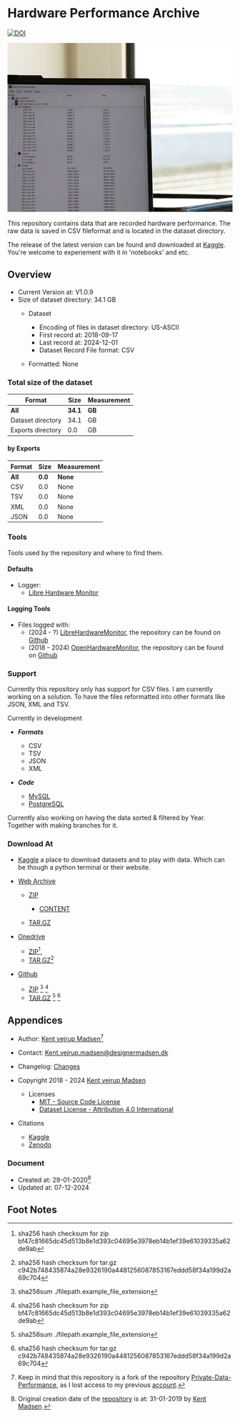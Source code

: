 # Hardware Performance Archive
[![DOI][ZENADO_BADGE]][ZENADO_DOI]

![Repository cover image for social networks][Cover_Image]

This repository contains data that are recorded hardware performance. The raw data is saved in CSV
fileformat and is located in the dataset directory.

The release of the latest version can be found and downloaded at [Kaggle][KAGGLE_DATASET_LOCATION]. 
You're welcome to experiement with it in 'notebooks' and etc.


## Overview
* Current Version at: V1.0.9
* Size of dataset directory: 34.1 GB
    * Dataset
        * Encoding of files in dataset directory: US-ASCII
        * First record at: 2018-09-17
        * Last record at: 2024-12-01
        * Dataset Record File format: CSV

    * Formatted: None


### Total size of the dataset

| Format                | Size         | Measurement  |
| --------------------- | ------------ | ------------ |
| **All**               | **34.1**     | **GB**       |
| Dataset directory     | 34.1         | GB           |
| Exports directory     | 0.0          | GB           |

#### by Exports

| Format       | Size         | Measurement  |
| ------------ | ------------ | ------------ |
| **All**      | **0.0**      | **None**     |
| CSV          | 0.0          | None         |
| TSV          | 0.0          | None         |
| XML          | 0.0          | None         |
| JSON         | 0.0          | None         |


### Tools
Tools used by the repository and where to find them.

#### Defaults
* Logger:
    * [Libre Hardware Monitor][LIBRE_HARDWARE_MONITOR_GITHUB]

#### Logging Tools
* Files logged with: 
    * (2024 - ?) [LibreHardwareMonitor][DOWNLOAD_LIBRE_HARDWARE_MONITOR], the repository can be found on [Github][LIBRE_HARDWARE_MONITOR_GITHUB]
    * (2018 - 2024) [OpenHardwareMonitor][DOWNLOAD_OPENHARDWARE_MONITOR], the repository can be found on [Github][OPENHARDWARE_MONITOR_GITHUB]



### Support
Currently this repository only has support for CSV files. 
I am currently working on a solution. 
To have the files reformatted into other formats like JSON, XML and TSV.

Currently in development
* ***Formats***
    * CSV
    * TSV
    * JSON
    * XML


* ***Code***
    * [MySQL][MYSQL_URL]
    * [PostgreSQL][POSTGRESQL_URL]


Currently also working on having the data sorted & filtered by Year. 
Together with making branches for it.

### Download At
* [Kaggle][KAGGLE_DATASET_LOCATION] a place to download datasets and to play with data. Which can be though a python terminal or their website.

* [Web Archive][WEBARCHIVE_DATASET_LOCATION]
    * [ZIP][WEBARCHIVE_DATASET_ZIP]
        * [CONTENT][WEBARCHIVE_DATASET_ZIP_CONTENT]

    * [TAR.GZ][WEBARCHIVE_DATASET_TAR_GZ]

* [Onedrive][ONEDRIVE_LOCATION]
    * [ZIP](https://1drv.ms/u/s!AnVSo6qhoQp5j8RjDo0Z3ozNKr9xXQ?e=H3qbAm)[^2], 
    * [TAR.GZ](https://1drv.ms/u/s!AnVSo6qhoQp5j8RkosdL1iV1cWcG2g?e=ReCjNt)[^3]

* [Github][GITHUB_DATASET_RELEASE_LOCATION]
    * [ZIP][GITHUB_DATASET_LOCATION_ZIP] [^1] [^2]
    * [TAR.GZ][GITHUB_DATASET_LOCATION_TAR_GZ] [^1] [^3]


## Appendices
* Author: [Kent vejrup Madsen][CURRENT_ACCOUNT][^5]
* Contact: Kent.vejrup.madsen@designermadsen.dk
* Changelog: [Changes][CHANGELOG_LOCATION]
* Copyright 2018 - 2024 [Kent vejrup Madsen][CURRENT_ACCOUNT]
    * Licenses
        * [MIT - Source Code License][MIT_License]
        * [Dataset License - Attribution 4.0 International][ATT4INT_License]


* Citations
    * [Kaggle](./citations_kaggle.md)
    * [Zenodo](./citations_zenodo.md)


### Document
* Created at: 29-01-2020[^4]
* Updated at: 07-12-2024



## Foot Notes
[^1]: sha256sum ./filepath.example_file_extension

[^2]: sha256 hash checksum for zip bf47c81665dc45d513b8e1d393c04695e3978eb14b1ef39e61039335a62de9ab
[^3]: sha256 hash checksum for tar.gz c942b748435874a28e9326190a4481256087853167eddd58f34a199d2a69c704
[^4]: Original creation date of the [repository][OLD_REPOSITORY] is at: 31-01-2019 by [Kent Madsen][PREVIOUS_ACCOUNT]. 
[^5]: Keep in mind that this repository is a fork of the repository [Private-Data-Performance][OLD_REPOSITORY], as I lost access to my previous [account][PREVIOUS_ACCOUNT].

<!-- Shortcuts -->
[MYSQL_URL]: https://www.mysql.com/
[POSTGRESQL_URL]: https://www.postgresql.org/

[Cover_Image]: .github/covers/800x600.jpg

[MIT_License]: License.md
[ATT4INT_License]: License.md  

[OLD_REPOSITORY]: https://github.com/KentMadsen/Private-Data-Performance


<!-- Donwload Dataset Shortcut -->
[KAGGLE_DATASET_LOCATION]: https://doi.org/10.34740/kaggle/dsv/10092247

[WEBARCHIVE_DATASET_LOCATION]: https://archive.org/details/HPA-Version-1.0.7

[WEBARCHIVE_DATASET_ZIP]: https://archive.org/download/HPA-Version-1.0.7/Archive-release-02-10-2024.zip
[WEBARCHIVE_DATASET_ZIP_CONTENT]: https://archive.org/download/HPA-Version-1.0.7/Archive-release-02-10-2024.zip/
[WEBARCHIVE_DATASET_TAR_GZ]: https://archive.org/download/HPA-Version-1.0.7/Archive-release-02-10-2024.tar.gz



[GITHUB_DATASET_RELEASE_LOCATION]: https://github.com/HardwarePerformanceArchive/Archive/releases/tag/release-02-10-2024
[GITHUB_DATASET_LOCATION_ZIP]: https://github.com/HardwarePerformanceArchive/Archive/archive/refs/tags/release-02-10-2024.zip
[GITHUB_DATASET_LOCATION_TAR_GZ]: https://github.com/HardwarePerformanceArchive/Archive/archive/refs/tags/release-02-10-2024.tar.gz



[ONEDRIVE_LOCATION]: https://1drv.ms/f/s!AnVSo6qhoQp5nsIYWtqU9wcmh2KVxw?e=L9x5en
[ONEDRIVE_ZIP_LOCATION]: https://1drv.ms/u/s!AnVSo6qhoQp5nsIZKxU2vO6eaGoW7g?e=iO8jJW
[ONEDRIVE_TAR_GZ_LOCATION]: https://1drv.ms/u/s!AnVSo6qhoQp5nsIaMP4qRe3LlNyfAg?e=tcVQYZ



[PREVIOUS_ACCOUNT]: https://github.com/KentMadsen
[CURRENT_ACCOUNT]: https://github.com/KentVejrupMadsen


[CHANGELOG_LOCATION]: changelog.md


[DOWNLOAD_OPENHARDWARE_MONITOR]: https://openhardwaremonitor.org/downloads/
[DOWNLOAD_LIBRE_HARDWARE_MONITOR]: https://github.com/LibreHardwareMonitor/LibreHardwareMonitor/releases/tag/v0.9.3


[OPENHARDWARE_MONITOR_GITHUB]: https://github.com/openhardwaremonitor/openhardwaremonitor
[LIBRE_HARDWARE_MONITOR_GITHUB]: https://github.com/LibreHardwareMonitor/LibreHardwareMonitor


[ZENADO_DOI]: https://doi.org/10.5281/zenodo.14028503
[ZENADO_BADGE]: https://zenodo.org/badge/237001402.svg